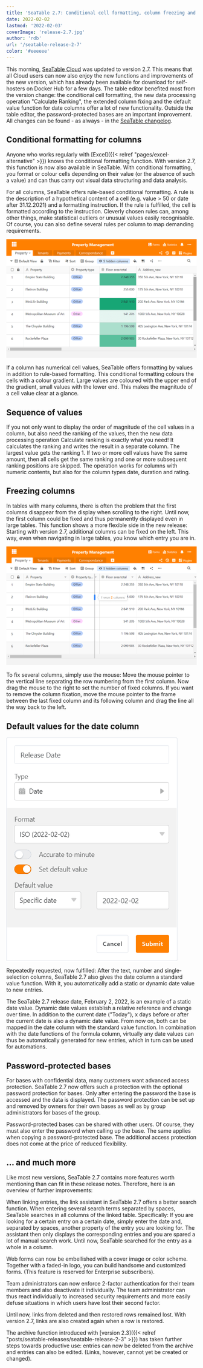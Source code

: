 ```yaml
---
title: 'SeaTable 2.7: Conditional cell formatting, column freezing and default value for date column'
date: 2022-02-02
lastmod: '2022-02-03'
coverImage: 'release-2.7.jpg'
author: 'rdb'
url: '/seatable-release-2-7'
color: '#eeeeee'
---
```


This morning, [SeaTable Cloud](https://cloud.seatable.io) was updated to version 2.7. This means that all Cloud users can now also enjoy the new functions and improvements of the new version, which has already been available for download for self-hosters on Docker Hub for a few days. The table editor benefited most from the version change: the conditional cell formatting, the new data processing operation "Calculate Ranking", the extended column fixing and the default value function for date columns offer a lot of new functionality. Outside the table editor, the password-protected bases are an important improvement. All changes can be found - as always - in the [SeaTable changelog](https://seatable.io/en/docs/changelog/version-2-7/).

## Conditional formatting for columns

Anyone who works regularly with [Excel]({{< relref "pages/excel-alternative" >}}) knows the conditional formatting function. With version 2.7, this function is now also available in SeaTable. With conditional formatting, you format or colour cells depending on their value (or the absence of such a value) and can thus carry out visual data structuring and data analysis.

For all columns, SeaTable offers rule-based conditional formatting. A rule is the description of a hypothetical content of a cell (e.g. value > 50 or date after 31.12.2021) and a formatting instruction. If the rule is fulfilled, the cell is formatted according to the instruction. Cleverly chosen rules can, among other things, make statistical outliers or unusual values easily recognisable. Of course, you can also define several rules per column to map demanding requirements.

![Conditional cell formatting](images/Conditional_cell_formatting2.png)

If a column has numerical cell values, SeaTable offers formatting by values in addition to rule-based formatting. This conditional formatting colours the cells with a colour gradient. Large values are coloured with the upper end of the gradient, small values with the lower end. This makes the magnitude of a cell value clear at a glance.

## Sequence of values

If you not only want to display the order of magnitude of the cell values in a column, but also need the ranking of the values, then the new data processing operation Calculate ranking is exactly what you need! It calculates the ranking and writes the result in a separate column. The largest value gets the ranking 1. If two or more cell values have the same amount, then all cells get the same ranking and one or more subsequent ranking positions are skipped. The operation works for columns with numeric contents, but also for the column types date, duration and rating.

## Freezing columns

In tables with many columns, there is often the problem that the first columns disappear from the display when scrolling to the right. Until now, the first column could be fixed and thus permanently displayed even in large tables. This function shows a more flexible side in the new release: Starting with version 2.7, additional columns can be fixed on the left. This way, even when navigating in large tables, you know which entry you are in.

![](images/Freeze-columns.png)

To fix several columns, simply use the mouse: Move the mouse pointer to the vertical line separating the row numbering from the first column. Now drag the mouse to the right to set the number of fixed columns. If you want to remove the column fixation, move the mouse pointer to the frame between the last fixed column and its following column and drag the line all the way back to the left.

## Default values for the date column

![Default value function for date columns](images/Default_value_date_column.png)

Repeatedly requested, now fulfilled: After the text, number and single-selection columns, SeaTable 2.7 also gives the date column a standard value function. With it, you automatically add a static or dynamic date value to new entries.

The SeaTable 2.7 release date, February 2, 2022, is an example of a static date value. Dynamic date values establish a relative reference and change over time. In addition to the current date ("Today"), x days before or after the current date is also a dynamic date value. From now on, both can be mapped in the date column with the standard value function. In combination with the date functions of the formula column, virtually any date values can thus be automatically generated for new entries, which in turn can be used for automations.

## Password-protected bases

For bases with confidential data, many customers want advanced access protection. SeaTable 2.7 now offers such a protection with the optional password protection for bases. Only after entering the password the base is accessed and the data is displayed. The password protection can be set up and removed by owners for their own bases as well as by group administrators for bases of the group.

Password-protected bases can be shared with other users. Of course, they must also enter the password when calling up the base. The same applies when copying a password-protected base. The additional access protection does not come at the price of reduced flexibility.

## ... and much more

Like most new versions, SeaTable 2.7 contains more features worth mentioning than can fit in these release notes. Therefore, here is an overview of further improvements:

When linking entries, the link assistant in SeaTable 2.7 offers a better search function. When entering several search terms separated by spaces, SeaTable searches in all columns of the linked table. Specifically: If you are looking for a certain entry on a certain date, simply enter the date and, separated by spaces, another property of the entry you are looking for. The assistant then only displays the corresponding entries and you are spared a lot of manual search work. Until now, SeaTable searched for the entry as a whole in a column.

Web forms can now be embellished with a cover image or color scheme. Together with a faded-in logo, you can build handsome and customized forms. (This feature is reserved for Enterprise subscribers).

Team administrators can now enforce 2-factor authentication for their team members and also deactivate it individually. The team administrator can thus react individually to increased security requirements and more easily defuse situations in which users have lost their second factor.

Until now, links from deleted and then restored rows remained lost. With version 2.7, links are also created again when a row is restored.

The archive function introduced with [version 2.3]({{< relref "posts/seatable-releases/seatable-release-2-3" >}}) has taken further steps towards productive use: entries can now be deleted from the archive and entries can also be edited. (Links, however, cannot yet be created or changed).

